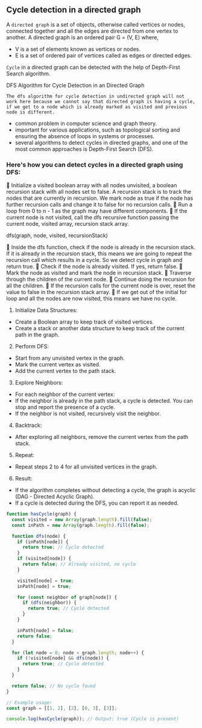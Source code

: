 ## Cycle detection in a directed graph

A `directed graph` is a set of objects, otherwise called vertices or nodes, connected together and all the edges are directed from one vertex to another.
A directed graph is an ordered pair G = (V, E) where,

- V is a set of elements known as vertices or nodes.
- E is a set of ordered pair of vertices called as edges or directed edges.

`Cycle` in a directed graph can be detected with the help of Depth-First Search algorithm.

DFS Algorithm for Cycle Detection in an Directed Graph

`The dfs algorithm for cycle detection in undirected graph will not work here because we cannot say that directed graph is having a cycle, if we get to a node which is already marked as visited and previous node is different.`

- common problem in computer science and graph theory.
- important for various applications, such as topological sorting and ensuring the absence of loops in systems or processes.
- several algorithms to detect cycles in directed graphs, and one of the most common approaches is Depth-First Search (DFS).

### Here's how you can detect cycles in a directed graph using DFS:

📌 Initialize a visited boolean array with all nodes unvisited, a boolean recursion stack with all nodes set to false.
A recursion stack is to track the nodes that are currently in recursion. We mark node as true if the node has further recursion calls and change it to false for no recursion calls.
📌 Run a loop from 0 to n - 1 as the graph may have different components.
📌 If the current node is not visited, call the dfs recursive function passing the current node, visited array, recursion stack array.

dfs(graph, node, visited, recursionStack)

📌 Inside the dfs function, check if the node is already in the recursion stack.
If it is already in the recursion stack, this means we are going to repeat the recursion call which results in a cycle. So we detect cycle in graph and return true.
📌 Check if the node is already visited. If yes, return false.
📌 Mark the node as visited and mark the node in recursion stack.
📌 Traverse through the children of the current node.
📌 Continue doing the recursion for all the children.
📌 If the recursion calls for the current node is over, reset the value to false in the recursion stack array.
📌 If we get out of the initial for loop and all the nodes are now visited, this means we have no cycle.

1. Initialize Data Structures:

- Create a Boolean array to keep track of visited vertices.
- Create a stack or another data structure to keep track of the current path in the graph.

2. Perform DFS:

- Start from any unvisited vertex in the graph.
- Mark the current vertex as visited.
- Add the current vertex to the path stack.

3. Explore Neighbors:

- For each neighbor of the current vertex:
- If the neighbor is already in the path stack, a cycle is detected. You can stop and report the presence of a cycle.
- If the neighbor is not visited, recursively visit the neighbor.

4. Backtrack:

- After exploring all neighbors, remove the current vertex from the path stack.

5. Repeat:

- Repeat steps 2 to 4 for all unvisited vertices in the graph.

6. Result:

- If the algorithm completes without detecting a cycle, the graph is acyclic (DAG - Directed Acyclic Graph).
- If a cycle is detected during the DFS, you can report it as needed.

```js
function hasCycle(graph) {
  const visited = new Array(graph.length).fill(false);
  const inPath = new Array(graph.length).fill(false);

  function dfs(node) {
    if (inPath[node]) {
      return true; // Cycle detected
    }
    if (visited[node]) {
      return false; // Already visited, no cycle
    }

    visited[node] = true;
    inPath[node] = true;

    for (const neighbor of graph[node]) {
      if (dfs(neighbor)) {
        return true; // Cycle detected
      }
    }

    inPath[node] = false;
    return false;
  }

  for (let node = 0; node < graph.length; node++) {
    if (!visited[node] && dfs(node)) {
      return true; // Cycle detected
    }
  }

  return false; // No cycle found
}

// Example usage:
const graph = [[1, 2], [2], [0, 3], [3]];

console.log(hasCycle(graph)); // Output: true (Cycle is present)
```
